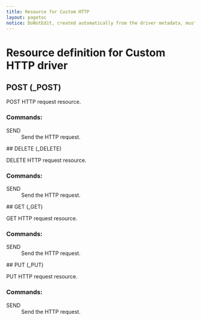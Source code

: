 ```yaml
---
title: Resource for Custom HTTP
layout: pagetoc
notice: DoNotEdit, created automatically from the driver metadata, must be updated on the driver itself
---
```

# Resource definition for Custom HTTP driver
## POST (_POST)

POST HTTP request resource.

### Commands: 

<dl>

<dt>SEND</dt><dd>Send the HTTP request.</dd>
</dl>
## DELETE (_DELETE)

DELETE HTTP request resource.

### Commands: 

<dl>

<dt>SEND</dt><dd>Send the HTTP request.</dd>
</dl>
## GET (_GET)

GET HTTP request resource.

### Commands: 

<dl>

<dt>SEND</dt><dd>Send the HTTP request.</dd>
</dl>
## PUT (_PUT)

PUT HTTP request resource.

### Commands: 

<dl>

<dt>SEND</dt><dd>Send the HTTP request.</dd>
</dl>
